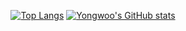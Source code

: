 
<div align="center" display="flex">
    
[![Top Langs](https://github-readme-stats.vercel.app/api/top-langs/?username=yongwoo-jeong&layout=compact)](https://github.com/yongwoo-jeong/github-readme-stats)
[![Yongwoo's GitHub stats](https://github-readme-stats.vercel.app/api?username=yongwoo-jeong)](https://github.com/anuraghazra/github-readme-stats)
</div>
  
<!--
**yongwoo-jeong/yongwoo-jeong** is a ✨ _special_ ✨ repository because its `README.md` (this file) appears on your GitHub profile.

Here are some ideas to get you started:

- 🔭 I’m currently working on ...
- 🌱 I’m currently learning ...
- 👯 I’m looking to collaborate on ...
- 🤔 I’m looking for help with ...
- 💬 Ask me about ...
- 📫 How to reach me: ...
- 😄 Pronouns: ...
- ⚡ Fun fact: ...
-->
